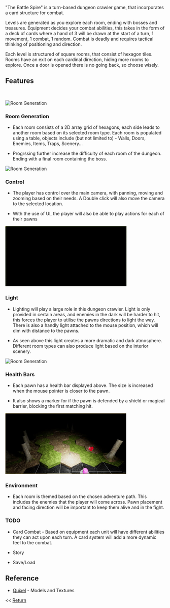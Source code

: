 
"The Battle Spire" is a turn-based dungeon crawler game, that incorporates a card structure for combat. 

Levels are generated as you explore each room, ending with bosses and treasures. Equipment decides your combat abilities, this takes in the form of a deck of cards where a hand of 3 will be drawn at the start of a turn, 1 movement, 1 combat, 1 random. Combat is deadly and requires tactical thinking of positioning and direction.

Each level is structured of square rooms, that consist of hexagon tiles. Rooms have an exit on each cardinal direction, hiding more rooms to explore. Once a door is opened there is no going back, so choose wisely.



## Features

<br>

![Room Generation](/HexRoomGen.gif)

### Room Generation
- Each room consists of a 2D array grid of hexagons, each side leads to another room based on its selected room type. Each room is populated using a table, objects include (but not limited to) - Walls, Doors, Enemies, Items, Traps, Scenery...

- Progrssing further increase the difficulty of each room of the dungeon. Ending with a final room containing the boss.

![Room Generation](/HexControls.gif)

### Control
- The player has control over the main camera, with panning, moving and zooming based on their needs. A Double click will also move the camera to the selected location.

- With the use of UI, the player will also be able to play actions for each of their pawns

![Room Generation](/HexLight.gif)

### Light
- Lighting will play a large role in this dungeon crawler. Light is only provided in certain areas, and enemies in the dark will be harder to hit, this forces the player to utilise the pawns directions to light the way. There is also a handly light attached to the mouse position, which will dim with distance to the pawns. 

- As seen above this light creates a more dramatic and dark atmosphere. Different room types can also produce light based on the interior scenery.

![Room Generation](/HexHealth.gif)

### Health Bars
- Each pawn has a health bar displayed above. The size is increased when the mouse pointer is closer to the pawn.

- It also shows a marker for if the pawn is defended by a shield or magical barrier, blocking the first matching hit.

![Room Generation](/HexEnviro.gif)

### Environment
- Each room is themed based on the chosen adventure path. This includes the enemies that the player will come across. Pawn placement and facing direction will be important to keep them alive and in the fight.

### TODO

- Card Combat - Based on equipment each unit will have different abilities they can act upon each turn. A card system will add a more dynamic feel to the combat.

- Story

- Save/Load


## Reference

- [Quixel](https://quixel.com/megascans) - Models and Textures

<< [Return](https://chriswestwood.github.io/)
